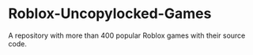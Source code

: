 # Roblox-Uncopylocked-Games
 A repository with more than 400 popular Roblox games with their source code.
